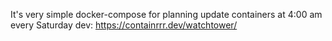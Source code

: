 It's very simple docker-compose for planning update containers at 4:00 am every Saturday
dev: https://containrrr.dev/watchtower/
